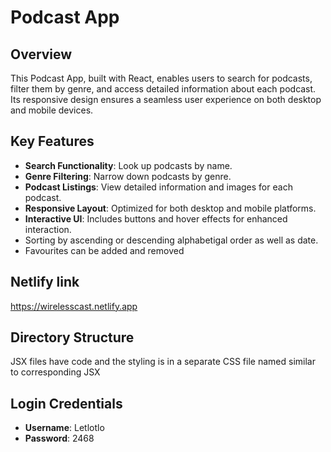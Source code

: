 # Podcast App

## Overview
This Podcast App, built with React, enables users to search for podcasts, filter them by genre, and access detailed information about each podcast. Its responsive design ensures a seamless user experience on both desktop and mobile devices.

## Key Features
- **Search Functionality**: Look up podcasts by name.
- **Genre Filtering**: Narrow down podcasts by genre.
- **Podcast Listings**: View detailed information and images for each podcast.
- **Responsive Layout**: Optimized for both desktop and mobile platforms.
- **Interactive UI**: Includes buttons and hover effects for enhanced interaction.
- Sorting by ascending or descending alphabetigal order as well as date.
- Favourites can be added and removed

## Netlify link
 https://wirelesscast.netlify.app 

## Directory Structure
JSX files have code and the styling is in a separate CSS file named similar to corresponding JSX

## Login Credentials
- **Username**: Letlotlo
- **Password**: 2468
